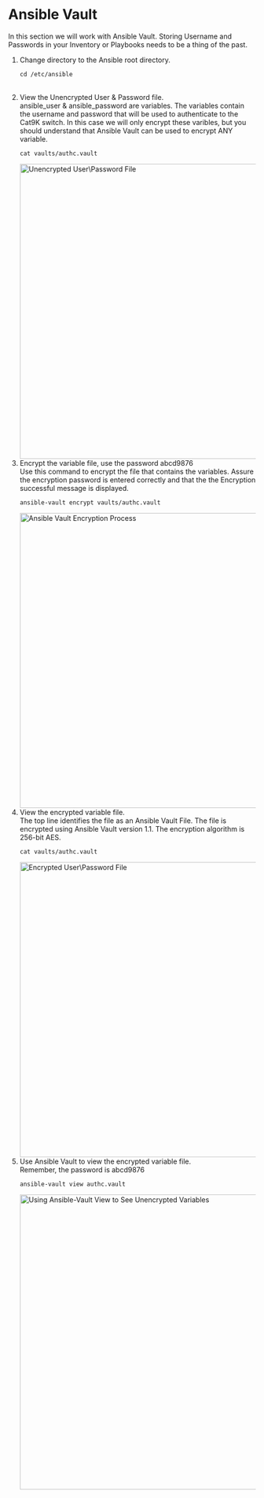# Ansible Vault

In this section we will work with Ansible Vault. 
Storing Username and Passwords in your Inventory or Playbooks needs to be a thing of the past. 

<ol>

<li>Change directory to the Ansible root directory.</li>

```cd /etc/ansible```
<br><br>
<li>View the Unencrypted User & Password file. </li>  
ansible_user & ansible_password are variables. The variables contain the username and password that will be used to authenticate to the Cat9K switch. In this case we will only encrypt these varibles, but you should understand that Ansible Vault can be used to encrypt ANY variable.     

```cat vaults/authc.vault```  

<img src="/images/01-01-cat-authc-vault-web.png" alt="Unencrypted User\Password File" width=600>
  
  
<li>Encrypt the variable file, use the password abcd9876 </li>
Use this command to encrypt the file that contains the variables.  
Assure the encryption password is entered correctly and that the the Encryption successful message is displayed. 
  
```ansible-vault encrypt vaults/authc.vault```  

<img src="/images/01-02-ansible-vault-encrypt-web.png" alt="Ansible Vault Encryption Process" width=600>    

<li>View the encrypted variable file.</li>
The top line identifies the file as an Ansible Vault File. The file is encrypted using Ansible Vault version 1.1. The encryption algorithm is 256-bit AES. 

```cat vaults/authc.vault```  

<img src="/images/01-03-cat-authc-vault-encry-web.png" alt="Encrypted User\Password File" width=600>


<li>Use Ansible Vault to view the encrypted variable file.</li>
Remember, the password is abcd9876

```ansible-vault view authc.vault```  

<img src="/images/01-04-ansible-vault-view-web.png" alt="Using Ansible-Vault View to See Unencrypted Variables" width=600>


</ol>  
